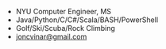 - NYU Computer Engineer, MS
- Java/Python/C/C#/Scala/BASH/PowerShell
- Golf/Ski/Scuba/Rock Climbing
- joncvinar@gmail.com

